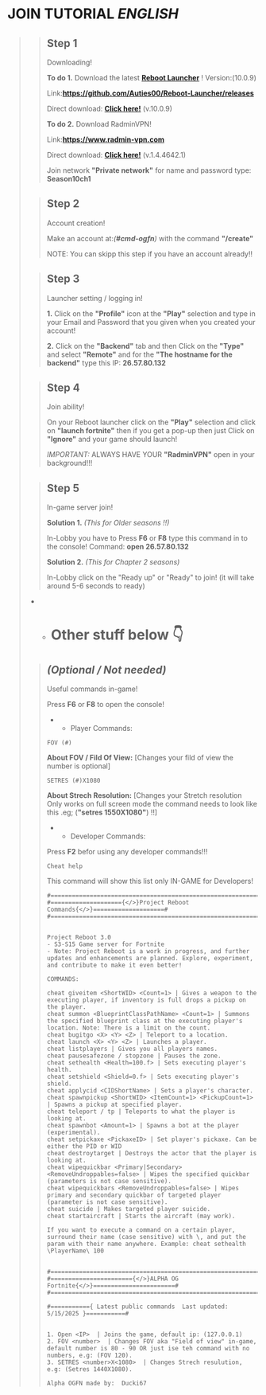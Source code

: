 # JOIN TUTORIAL *ENGLISH*


> >## **Step 1**
> > Downloading!
> > 
> > **To do 1.** Download the latest [**Reboot Launcher**](https://github.com/Auties00/Reboot-Launcher) !
> > Version:(10.0.9)
> > 
> > Link:**https://github.com/Auties00/Reboot-Launcher/releases**
> > 
> > Direct download: [**Click here!**](https://github.com/Auties00/Reboot-Launcher/releases/download/10.0.9/reboot_launcher-10.0.9-windows-setup.exe) (v.10.0.9)
> >
> > **To do 2.** 
> > Download RadminVPN!
> > 
> > Link:**https://www.radmin-vpn.com**
> >
> > Direct download: [**Click here!**](https://download.radmin-vpn.com/download/files/Radmin_VPN_1.4.4642.1.exe) (v.1.4.4642.1)
> > 
> > Join network **"Private network"** 
> > for name and password type: **Season10ch1**
> 
> 
> > ## **Step 2**
> > Account creation!
> > 
> > Make an account at:*(**#cmd-ogfn**)* with the command **"/create"**
> > 
> > NOTE: You can skipp this step if you have an account already!!
> 
> 
> > ## **Step 3**
> > Launcher setting / logging in!
> >
> > **1.** Click on the **"Profile"** icon at the **"Play"** selection and type in your Email and Password that you given when you created your account!
> >
> > **2.** Click on the **"Backend"** tab and then Click on the **"Type"** and select **"Remote"** and for the **"The hostname for the backend"** type this IP: **26.57.80.132**
> 
> 
> > ## **Step 4**
> > Join ability!
> > 
> > On your Reboot launcher click on the **"Play"** selection and click on **"launch fortnite"**
> > then if you get a pop-up then just Click on **"Ignore"** and your game should launch!
> > 
> > *IMPORTANT:* ALWAYS HAVE YOUR **"RadminVPN"** open in your background!!!
> 
> 
> > ## **Step 5**
> > In-game server join!
> > 
> > **Solution 1.** *(This for Older seasons !!)*
> > 
> > In-Lobby you have to Press **F6** or **F8** type this command in to the console!
> > Command: **open 26.57.80.132**
> > 
> > **Solution 2.** *(This for Chapter 2 seasons)*
> >
> > In-Lobby click on the "Ready up" or "Ready" to join! (it will take around 5-6 seconds to ready)
> 
> - - # Other stuff below 👇 
>
> > ## *(Optional / Not needed)*
> > 
> > Useful commands in-game!
> > 
> > Press **F6** or **F8** to open the console!
> > 
> > - - Player Commands:
> >```Js
> > FOV (#) 
> >```
> >**About FOV / Fild Of View:** [Changes your fild of view the number is optional]
> >```Js
> > SETRES (#)X1080 
> >```
> >**About Strech Resolution:** [Changes your Stretch resolution Only works on full screen mode the command needs to look like this .eg; (**"setres 1550X1080"**) !!]
> >
> > - - Developer Commands:
> >
> > Press **F2** befor using any developer commands!!!
> > ```Js
> > Cheat help
> >``` 
> > This command will  show this list only IN-GAME for Developers!
> > ```Js
> >#=========================================================================#
> >#===================={</>}Project Reboot Commands{</>}====================#
> >#=========================================================================#
> >
> >
> >Project Reboot 3.0
> >- S3-S15 Game server for Fortnite
> >- Note: Project Reboot is a work in progress, and further updates and enhancements are planned. Explore, experiment, and contribute to make it even better!
> >
> >COMMANDS:
> >
> >cheat giveitem <ShortWID> <Count=1> | Gives a weapon to the executing player, if inventory is full drops a pickup on the player.
> >cheat summon <BlueprintClassPathName> <Count=1> | Summons the specified blueprint class at the executing player's location. Note: There is a limit on the count.
> >cheat bugitgo <X> <Y> <Z> | Teleport to a location.
> >cheat launch <X> <Y> <Z> | Launches a player.
> >cheat listplayers | Gives you all players names.
> >cheat pausesafezone / stopzone | Pauses the zone.
> >cheat sethealth <Health=100.f> | Sets executing player's health.
> >cheat setshield <Shield=0.f> | Sets executing player's shield.
> >cheat applycid <CIDShortName> | Sets a player's character.
> >cheat spawnpickup <ShortWID> <ItemCount=1> <PickupCount=1> | Spawns a pickup at specified player.
> >cheat teleport / tp | Teleports to what the player is looking at.
> >cheat spawnbot <Amount=1> | Spawns a bot at the player (experimental).
> >cheat setpickaxe <PickaxeID> | Set player's pickaxe. Can be either the PID or WID
> >cheat destroytarget | Destroys the actor that the player is looking at.
> >cheat wipequickbar <Primary|Secondary> <RemoveUndroppables=false> | Wipes the specified quickbar (parameters is not case sensitive).
> >cheat wipequickbars <RemoveUndroppables=false> | Wipes primary and secondary quickbar of targeted player (parameter is not case sensitive).
> >cheat suicide | Makes targeted player suicide.
> >cheat startaircraft | Starts the aircraft (may work).
> >
> >If you want to execute a command on a certain player, surround their name (case sensitive) with \, and put the param with their name anywhere. Example: cheat sethealth \PlayerName\ 100
> >
> >
> >#=========================================================================#
> >#======================={</>}ALPHA OG Fortnite{</>}=======================#
> >#=========================================================================#
> >
> >#==========={ Latest public commands  Last updated: 5/15/2025 }===========#
> >
> >
> >1. Open <IP>  | Joins the game, default ip: (127.0.0.1)
> >2. FOV <number>  | Changes FOV aka "Field of view" in-game, default number is 80 - 90 OR just ise teh command with no numbers, e.g: (FOV 120).
> >3. SETRES <number>X<1080>  | Changes Strech resulution, e.g: (Setres 1440X1080).
> >
> >Alpha OGFN made by:  Ducki67
> >```

